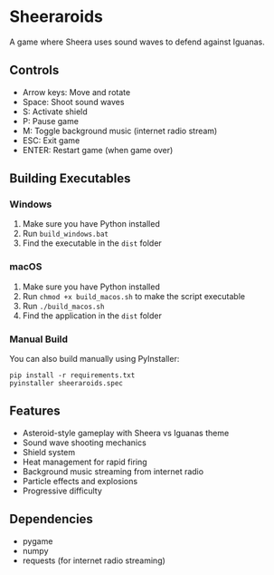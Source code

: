 # Sheeraroids

A game where Sheera uses sound waves to defend against Iguanas.

## Controls

- Arrow keys: Move and rotate
- Space: Shoot sound waves
- S: Activate shield
- P: Pause game
- M: Toggle background music (internet radio stream)
- ESC: Exit game
- ENTER: Restart game (when game over)

## Building Executables

### Windows

1. Make sure you have Python installed
2. Run `build_windows.bat`
3. Find the executable in the `dist` folder

### macOS

1. Make sure you have Python installed
2. Run `chmod +x build_macos.sh` to make the script executable
3. Run `./build_macos.sh`
4. Find the application in the `dist` folder

### Manual Build

You can also build manually using PyInstaller:

```
pip install -r requirements.txt
pyinstaller sheeraroids.spec
```

## Features

- Asteroid-style gameplay with Sheera vs Iguanas theme
- Sound wave shooting mechanics
- Shield system
- Heat management for rapid firing
- Background music streaming from internet radio
- Particle effects and explosions
- Progressive difficulty

## Dependencies

- pygame
- numpy
- requests (for internet radio streaming)
